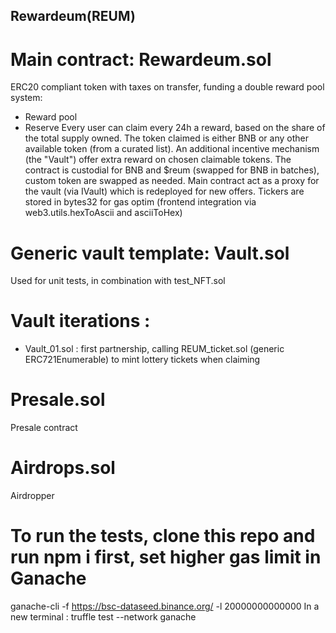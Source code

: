 ## Rewardeum(REUM)

# Main contract: Rewardeum.sol

ERC20 compliant token with taxes on transfer, funding a double reward pool system:
- Reward pool
- Reserve
 Every user can claim every 24h a reward, based on the share of the total supply owned. The token
 claimed is either BNB or any other available token (from a curated list).
 An additional incentive mechanism (the "Vault") offer extra reward on chosen claimable tokens.
 The contract is custodial for BNB and $reum (swapped for BNB in batches), custom token 
 are swapped as needed. Main contract act as a proxy for the vault (via IVault) which is redeployed
 for new offers. Tickers are stored in bytes32 for gas optim (frontend integration via web3.utils.hexToAscii and asciiToHex)

# Generic vault template: Vault.sol

Used for unit tests, in combination with test_NFT.sol

# Vault iterations :
- Vault_01.sol : first partnership, calling REUM_ticket.sol (generic ERC721Enumerable) to mint lottery tickets when claiming

# Presale.sol

Presale contract

# Airdrops.sol

Airdropper


# To run the tests, clone this repo and run npm i first, set higher gas limit in Ganache

ganache-cli -f https://bsc-dataseed.binance.org/ -l 20000000000000
In a new terminal : truffle test --network ganache
